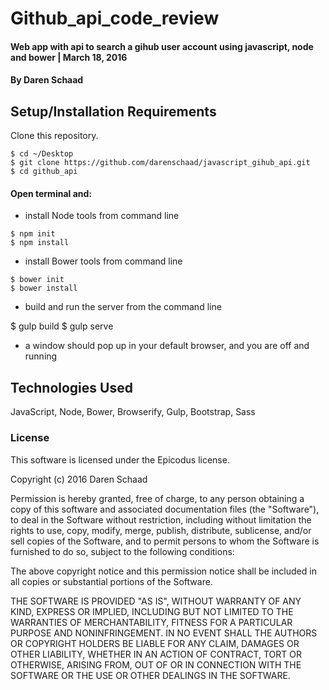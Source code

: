 # Github_api_code_review

#### Web app with api to search a gihub user account using javascript, node and bower | March 18, 2016

#### By Daren Schaad

## Setup/Installation Requirements

Clone this repository.
```
$ cd ~/Desktop
$ git clone https://github.com/darenschaad/javascript_gihub_api.git
$ cd github_api
```

#### Open terminal and:

* install Node tools from command line
```
$ npm init
$ npm install
```
* install Bower tools from command line
```
$ bower init
$ bower install
```
* build and run the server from the command line

$ gulp build
$ gulp serve

* a window should pop up in your default browser, and you are off and running


## Technologies Used

JavaScript, Node, Bower, Browserify, Gulp, Bootstrap, Sass

### License

This software is licensed under the Epicodus license.

Copyright (c) 2016 Daren Schaad

Permission is hereby granted, free of charge, to any person obtaining a copy of this software and associated documentation files (the "Software"), to deal in the Software without restriction, including without limitation the rights to use, copy, modify, merge, publish, distribute, sublicense, and/or sell copies of the Software, and to permit persons to whom the Software is furnished to do so, subject to the following conditions:

The above copyright notice and this permission notice shall be included in all copies or substantial portions of the Software.

THE SOFTWARE IS PROVIDED "AS IS", WITHOUT WARRANTY OF ANY KIND, EXPRESS OR IMPLIED, INCLUDING BUT NOT LIMITED TO THE WARRANTIES OF MERCHANTABILITY, FITNESS FOR A PARTICULAR PURPOSE AND NONINFRINGEMENT. IN NO EVENT SHALL THE AUTHORS OR COPYRIGHT HOLDERS BE LIABLE FOR ANY CLAIM, DAMAGES OR OTHER LIABILITY, WHETHER IN AN ACTION OF CONTRACT, TORT OR OTHERWISE, ARISING FROM, OUT OF OR IN CONNECTION WITH THE SOFTWARE OR THE USE OR OTHER DEALINGS IN THE SOFTWARE.
